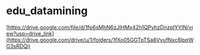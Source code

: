 # edu_datamining

[https://drive.google.com/file/d/1fp6sMhN6zJIHMx42h1QPvhzDnzpIYYIN/view?usp=drive_link](https://drive.google.com/drive/u/1/folders/1fXo05GGTpTSa8VyufNxc6lpqWG3sRDQi)
